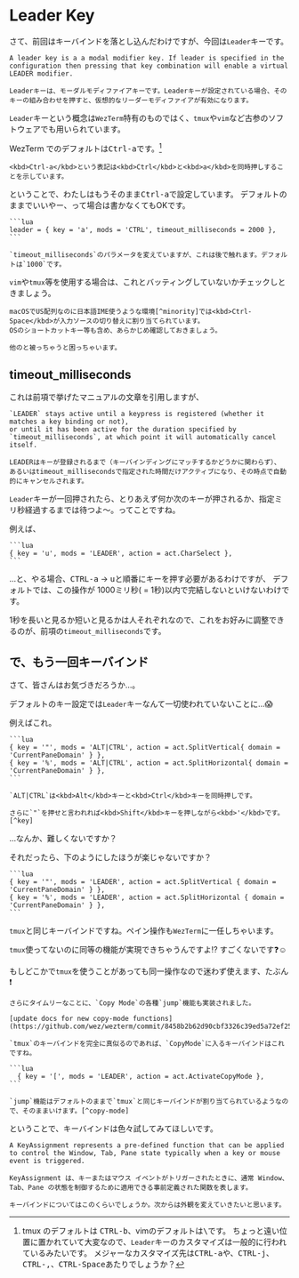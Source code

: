 # Leader Key
さて、前回はキーバインドを落とし込んだわけですが、今回は`Leader`キーです。

```admonish info title="[Key Binding - Wez's Terminal Emulator](https://wezfurlong.org/wezterm/config/keys.html#leader-key)"
A leader key is a a modal modifier key. If leader is specified in the configuration then pressing that key combination will enable a virtual LEADER modifier.

Leaderキーは、モーダルモディファイアキーです。Leaderキーが設定されている場合、そのキーの組み合わせを押すと、仮想的なリーダーモディファイアが有効になります。
```

`Leader`キーという概念は`WezTerm`特有のものではく、`tmux`や`vim`など古参のソフトウェアでも用いられています。

WezTerm でのデフォルトは<kbd>Ctrl-a</kbd>です。[^other]
```admonish note
<kbd>Ctrl-a</kbd>という表記は<kbd>Ctrl</kbd>と<kbd>a</kbd>を同時押しすることを示しています。
```

ということで、わたしはもうそのまま<kbd>Ctrl-a</kbd>で設定しています。
デフォルトのままでいいやー、って場合は書かなくてもOKです。

~~~admonish example title="wezterm.lua"
```lua
leader = { key = 'a', mods = 'CTRL', timeout_milliseconds = 2000 },
```
~~~

```admonish note
`timeout_milliseconds`のパラメータを変えていますが、これは後で触れます。デフォルトは`1000`です。
```

`vim`や`tmux`等を使用する場合は、これとバッティングしていないかチェックしときましょう。


```admonish warning
macOSでUS配列なのに日本語IME使うような環境[^minority]では<kbd>Ctrl-Space</kbd>が入力ソースの切り替えに割り当てられています。
OSのショートカットキー等も含め、あらかじめ確認しておきましょう。

他のと被っちゃうと困っちゃいます。
```

## timeout_milliseconds

これは前項で挙げたマニュアルの文章を引用しますが、

```admonish note title="[Leader Key](https://wezfurlong.org/wezterm/config/keys.html#leader-key)"
`LEADER` stays active until a keypress is registered (whether it matches a key binding or not),
or until it has been active for the duration specified by `timeout_milliseconds`, at which point it will automatically cancel itself.

LEADERはキーが登録されるまで（キーバインディングにマッチするかどうかに関わらず）、
あるいはtimeout_millisecondsで指定された時間だけアクティブになり、その時点で自動的にキャンセルされます。
```

`Leader`キーが一回押されたら、とりあえず何か次のキーが押されるか、指定ミリ秒経過するまでは待つよ〜。ってことですね。

例えば、

~~~admonish example title="wezterm.lua"
```lua
{ key = 'u', mods = 'LEADER', action = act.CharSelect },
```
~~~

...と、やる場合、<kbd>CTRL-a</kbd> → <kbd>u</kbd>と順番にキーを押す必要があるわけですが、
デフォルトでは、この操作が 1000ミリ秒( = 1秒)以内で完結しないといけないわけです。

1秒を長いと見るか短いと見るかは人それぞれなので、これをお好みに調整できるのが、前項の`timeout_milliseconds`です。


## で、もう一回キーバインド

さて、皆さんはお気づきだろうか…。

デフォルトのキー設定では`Leader`キーなんて一切使われていないことに…😱

例えばこれ。

~~~admonish quote title="Default KeyBinds"
```lua
{ key = '"', mods = 'ALT|CTRL', action = act.SplitVertical{ domain =  'CurrentPaneDomain' } },
{ key = '%', mods = 'ALT|CTRL', action = act.SplitHorizontal{ domain =  'CurrentPaneDomain' } },
```
~~~
```admonish note
`ALT|CTRL`は<kbd>Alt</kbd>キーと<kbd>Ctrl</kbd>キーを同時押しです。

さらに`"`を押せと言われれば<kbd>Shift</kbd>キーを押しながら<kbd>'</kbd>です。[^key]
```
…なんか、難しくないですか？

それだったら、下のようにしたほうが楽じゃないですか？

~~~admonish example title="keybinds.lua"
```lua
{ key = '"', mods = 'LEADER', action = act.SplitVertical { domain = 'CurrentPaneDomain' } },
{ key = '%', mods = 'LEADER', action = act.SplitHorizontal { domain = 'CurrentPaneDomain' } },
```
~~~

`tmux`と同じキーバインドですね。ペイン操作も`WezTerm`に一任しちゃいます。

`tmux`使ってないのに同等の機能が実現できちゃうんですよ⁉️ すごくないです❓☺️

もしどこかで`tmux`を使うことがあっても同一操作なので迷わず使えます、たぶん❗

~~~admonish note
さらにタイムリーなことに、`Copy Mode`の各種`jump`機能も実装されました。

[update docs for new copy-mode functions](https://github.com/wez/wezterm/commit/8458b2b62d90cbf3326c39ed5a72ef256588ebe3)

`tmux`のキーバインドを完全に真似るのであれば、`CopyMode`に入るキーバインドはこれですね。

```lua
  { key = '[', mods = 'LEADER', action = act.ActivateCopyMode },
```

`jump`機能はデフォルトのままで`tmux`と同じキーバインドが割り当てられているようなので、そのままいけます。[^copy-mode]
~~~

ということで、キーバインドは色々試してみてほしいです。

```admonish info title="[enum: KeyAssignment - Wez's Terminal Emulator](https://wezfurlong.org/wezterm/config/lua/keyassignment/index.html)"
A KeyAssignment represents a pre-defined function that can be applied to control the Window, Tab, Pane state typically when a key or mouse event is triggered.

KeyAssignment は、キーまたはマウス イベントがトリガーされたときに、通常 Window、Tab、Pane の状態を制御するために適用できる事前定義された関数を表します。
```

```admonish success
キーバインドについてはこのくらいでしょうか。次からは外観を変えていきたいと思います。
```

[^other]: tmux のデフォルトは <kbd>CTRL-b</kbd>、vimのデフォルトは<kbd>\\</kbd>です。
ちょっと遠い位置に置かれていて大変なので、`Leader`キーのカスタマイズは一般的に行われているみたいです。
メジャーなカスタマイズ先は<kbd>CTRL-a</kbd>や、<kbd>CTRL-j</kbd>、<kbd>CTRL-,</kbd>、<kbd>CTRL-Space</kbd>あたりでしょうか？

[^minority]: 色んな意味で少数派なんですけどね。わたしもこの環境です。

[^key]: USキーボードの場合。

[^copy-mode]:`3.5 Keybind`で「いや、デフォルトのキーバインド無効にしたじゃないかー👿」と思われた方、ごもっともです...。
実は`copy-mode`のキーバインドには触れていませんでした。ちょっとこの辺、複雑ですよね...。また今度改編します。
